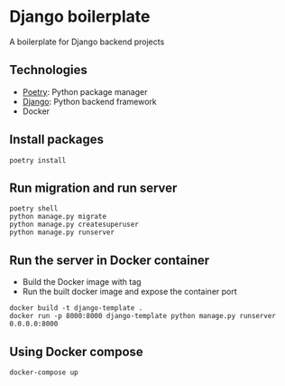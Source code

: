 # Django boilerplate
A boilerplate for Django backend projects

## Technologies
- [Poetry](https://python-poetry.org/docs/): Python package manager
- [Django](https://www.djangoproject.com/): Python backend framework
- Docker

## Install packages
`poetry install`

## Run migration and run server
```shell
poetry shell
python manage.py migrate
python manage.py createsuperuser
python manage.py runserver
```

## Run the server in Docker container
* Build the Docker image with tag
* Run the built docker image and expose the container port
```shell
docker build -t django-template .
docker run -p 8000:8000 django-template python manage.py runserver 0.0.0.0:8000
```

## Using Docker compose
```shell
docker-compose up
```